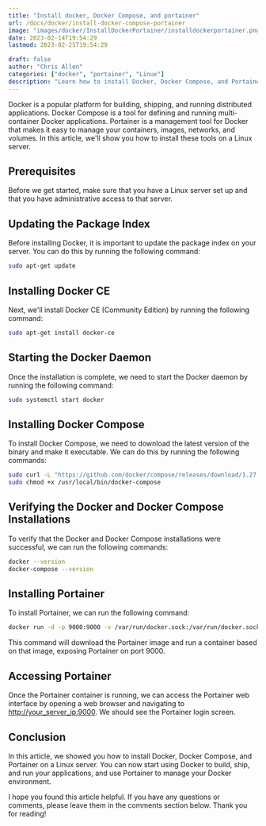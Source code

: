 ```yaml
---
title: "Install docker, Docker Compose, and portainer"
url: /docs/docker/install-docker-compose-portainer
image: "images/docker/InstallDockerPortainer/installdockerportainer.png"
date: 2023-02-14T19:54:29
lastmod: 2023-02-25T19:54:29

draft: false
author: "Chris Allen"
categories: ["docker", "portainer", "Linux"]
description: "Learn how to install Docker, Docker Compose, and Portainer on a Linux server to build, ship, and manage your distributed applications. Follow step-by-step instructions to update your package index, install Docker CE, start the Docker daemon, download and make Docker Compose executable, and run Portainer. With this guide, you'll be able to manage your Docker environment with ease."
---
```



Docker is a popular platform for building, shipping, and running distributed applications. Docker Compose is a tool for defining and running multi-container Docker applications. Portainer is a management tool for Docker that makes it easy to manage your containers, images, networks, and volumes. In this article, we'll show you how to install these tools on a Linux server.

## Prerequisites

Before we get started, make sure that you have a Linux server set up and that you have administrative access to that server.

## Updating the Package Index

Before installing Docker, it is important to update the package index on your server. You can do this by running the following command:

```bash
sudo apt-get update
```

## Installing Docker CE

Next, we'll install Docker CE (Community Edition) by running the following command:

```bash
sudo apt-get install docker-ce
```

## Starting the Docker Daemon

Once the installation is complete, we need to start the Docker daemon by running the following command:

```bash
sudo systemctl start docker
```

## Installing Docker Compose

To install Docker Compose, we need to download the latest version of the binary and make it executable. We can do this by running the following commands:

```bash
sudo curl -L "https://github.com/docker/compose/releases/download/1.27.4/docker-compose-$(uname -s)-$(uname -m)" -o /usr/local/bin/docker-compose
sudo chmod +x /usr/local/bin/docker-compose
```

## Verifying the Docker and Docker Compose Installations

To verify that the Docker and Docker Compose installations were successful, we can run the following commands:

```bash
docker --version
docker-compose --version
```

## Installing Portainer

To install Portainer, we can run the following command:

```bash
docker run -d -p 9000:9000 -v /var/run/docker.sock:/var/run/docker.sock portainer/portainer
```

This command will download the Portainer image and run a container based on that image, exposing Portainer on port 9000.

## Accessing Portainer

Once the Portainer container is running, we can access the Portainer web interface by opening a web browser and navigating to <http://your_server_ip:9000>. We should see the Portainer login screen.

## Conclusion

In this article, we showed you how to install Docker, Docker Compose, and Portainer on a Linux server. You can now start using Docker to build, ship, and run your applications, and use Portainer to manage your Docker environment.

I hope you found this article helpful. If you have any questions or comments, please leave them in the comments section below. Thank you for reading!
